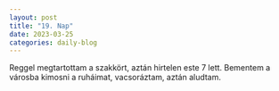 ```yaml
---
layout: post
title: "19. Nap"
date: 2023-03-25
categories: daily-blog
---
```


Reggel megtartottam a szakkört, aztán hirtelen este 7 lett. Bementem a városba kimosni a ruháimat, vacsoráztam, aztán aludtam.
